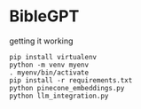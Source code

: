 # BibleGPT

getting it working

```
pip install virtualenv
python -m venv myenv
. myenv/bin/activate
pip install -r requirements.txt
python pinecone_embeddings.py
python llm_integration.py
```
